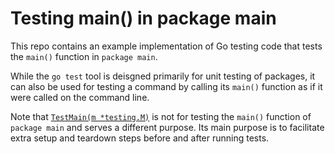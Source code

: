 # Testing main() in package main

This repo contains an example implementation of Go testing code that
tests the `main()` function in `package main`.

While the `go test` tool is deisgned primarily for unit testing of
packages, it can also be used for testing a command by calling its
`main()` function as if it were called on the command line.

Note that [`TestMain(m *testing.M)`](https://pkg.go.dev/testing#hdr-Main)
is not for testing the `main()` function of `package main` and serves
a different purpose.  Its main purpose is to facilitate extra setup and
teardown steps before and after running tests.
